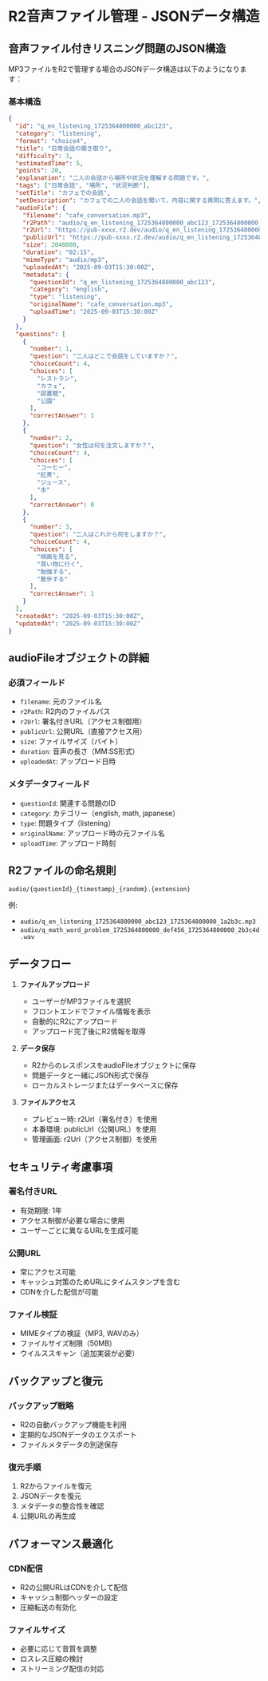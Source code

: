 # R2音声ファイル管理 - JSONデータ構造

## 音声ファイル付きリスニング問題のJSON構造

MP3ファイルをR2で管理する場合のJSONデータ構造は以下のようになります：

### 基本構造

```json
{
  "id": "q_en_listening_1725364800000_abc123",
  "category": "listening",
  "format": "choice4",
  "title": "日常会話の聞き取り",
  "difficulty": 3,
  "estimatedTime": 5,
  "points": 20,
  "explanation": "二人の会話から場所や状況を理解する問題です。",
  "tags": ["日常会話", "場所", "状況判断"],
  "setTitle": "カフェでの会話",
  "setDescription": "カフェでの二人の会話を聞いて、内容に関する質問に答えます。",
  "audioFile": {
    "filename": "cafe_conversation.mp3",
    "r2Path": "audio/q_en_listening_1725364800000_abc123_1725364800000_1a2b3c.mp3",
    "r2Url": "https://pub-xxxx.r2.dev/audio/q_en_listening_1725364800000_abc123_1725364800000_1a2b3c.mp3",
    "publicUrl": "https://pub-xxxx.r2.dev/audio/q_en_listening_1725364800000_abc123_1725364800000_1a2b3c.mp3",
    "size": 2048000,
    "duration": "02:15",
    "mimeType": "audio/mp3",
    "uploadedAt": "2025-09-03T15:30:00Z",
    "metadata": {
      "questionId": "q_en_listening_1725364800000_abc123",
      "category": "english",
      "type": "listening",
      "originalName": "cafe_conversation.mp3",
      "uploadTime": "2025-09-03T15:30:00Z"
    }
  },
  "questions": [
    {
      "number": 1,
      "question": "二人はどこで会話をしていますか？",
      "choiceCount": 4,
      "choices": [
        "レストラン",
        "カフェ",
        "図書館",
        "公園"
      ],
      "correctAnswer": 1
    },
    {
      "number": 2,
      "question": "女性は何を注文しますか？",
      "choiceCount": 4,
      "choices": [
        "コーヒー",
        "紅茶",
        "ジュース",
        "水"
      ],
      "correctAnswer": 0
    },
    {
      "number": 3,
      "question": "二人はこれから何をしますか？",
      "choiceCount": 4,
      "choices": [
        "映画を見る",
        "買い物に行く",
        "勉強する",
        "散歩する"
      ],
      "correctAnswer": 1
    }
  ],
  "createdAt": "2025-09-03T15:30:00Z",
  "updatedAt": "2025-09-03T15:30:00Z"
}
```

## audioFileオブジェクトの詳細

### 必須フィールド
- `filename`: 元のファイル名
- `r2Path`: R2内のファイルパス
- `r2Url`: 署名付きURL（アクセス制御用）
- `publicUrl`: 公開URL（直接アクセス用）
- `size`: ファイルサイズ（バイト）
- `duration`: 音声の長さ（MM:SS形式）
- `uploadedAt`: アップロード日時

### メタデータフィールド
- `questionId`: 関連する問題のID
- `category`: カテゴリー（english, math, japanese）
- `type`: 問題タイプ（listening）
- `originalName`: アップロード時の元ファイル名
- `uploadTime`: アップロード時刻

## R2ファイルの命名規則

```
audio/{questionId}_{timestamp}_{random}.{extension}
```

例:
- `audio/q_en_listening_1725364800000_abc123_1725364800000_1a2b3c.mp3`
- `audio/q_math_word_problem_1725364800000_def456_1725364800000_2b3c4d.wav`

## データフロー

1. **ファイルアップロード**
   - ユーザーがMP3ファイルを選択
   - フロントエンドでファイル情報を表示
   - 自動的にR2にアップロード
   - アップロード完了後にR2情報を取得

2. **データ保存**
   - R2からのレスポンスをaudioFileオブジェクトに保存
   - 問題データと一緒にJSON形式で保存
   - ローカルストレージまたはデータベースに保存

3. **ファイルアクセス**
   - プレビュー時: r2Url（署名付き）を使用
   - 本番環境: publicUrl（公開URL）を使用
   - 管理画面: r2Url（アクセス制御）を使用

## セキュリティ考慮事項

### 署名付きURL
- 有効期限: 1年
- アクセス制御が必要な場合に使用
- ユーザーごとに異なるURLを生成可能

### 公開URL
- 常にアクセス可能
- キャッシュ対策のためURLにタイムスタンプを含む
- CDNを介した配信が可能

### ファイル検証
- MIMEタイプの検証（MP3, WAVのみ）
- ファイルサイズ制限（50MB）
- ウイルススキャン（追加実装が必要）

## バックアップと復元

### バックアップ戦略
- R2の自動バックアップ機能を利用
- 定期的なJSONデータのエクスポート
- ファイルメタデータの別途保存

### 復元手順
1. R2からファイルを復元
2. JSONデータを復元
3. メタデータの整合性を確認
4. 公開URLの再生成

## パフォーマンス最適化

### CDN配信
- R2の公開URLはCDNを介して配信
- キャッシュ制御ヘッダーの設定
- 圧縮転送の有効化

### ファイルサイズ
- 必要に応じて音質を調整
- ロスレス圧縮の検討
- ストリーミング配信の対応
